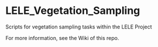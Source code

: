 # LELE_Vegetation_Sampling
Scripts for vegetation sampling tasks within the LELE Project

For more information, see the Wiki of this repo.
